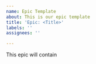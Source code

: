 ```yaml
---
name: Epic Template
about: This is our epic template
title: 'Epic: <Title>'
labels: ''
assignees: ''

---
```


This epic will contain
